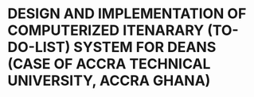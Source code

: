 # DESIGN AND IMPLEMENTATION OF COMPUTERIZED ITENARARY (TO-DO-LIST) SYSTEM FOR DEANS (CASE OF ACCRA TECHNICAL UNIVERSITY, ACCRA GHANA)
